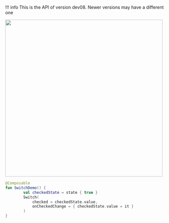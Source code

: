 !!! info
    This is the API of version dev08. Newer versions may have a different one
    
<p align="left">
  <img src ="../../images/material/switch/SwtichDemo.png" height=500 />
</p>


```kotlin
@Composable
fun SwitchDemo() {
        val checkedState = state { true }
        Switch(
            checked = checkedState.value,
            onCheckedChange = { checkedState.value = it }
        )
}
```